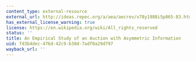 ```yaml
---
content_type: external-resource
external_url: http://ideas.repec.org/a/aea/aecrev/v78y1988i5p865-83.html
has_external_license_warning: true
license: https://en.wikipedia.org/wiki/All_rights_reserved
status: ''
title: An Empirical Study of an Auction with Asymmetric Information
uid: fd3b4dec-476d-42c9-b30d-7adf0a29d797
wayback_url: ''
---
```

